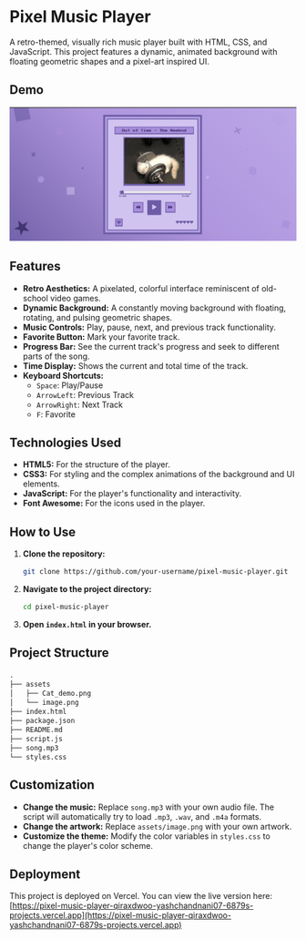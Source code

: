 # Pixel Music Player

A retro-themed, visually rich music player built with HTML, CSS, and JavaScript. This project features a dynamic, animated background with floating geometric shapes and a pixel-art inspired UI.

## Demo

![Demo](assets/Cat_demo.png)

## Features

- **Retro Aesthetics:** A pixelated, colorful interface reminiscent of old-school video games.
- **Dynamic Background:** A constantly moving background with floating, rotating, and pulsing geometric shapes.
- **Music Controls:** Play, pause, next, and previous track functionality.
- **Favorite Button:** Mark your favorite track.
- **Progress Bar:** See the current track's progress and seek to different parts of the song.
- **Time Display:** Shows the current and total time of the track.
- **Keyboard Shortcuts:**
    - `Space`: Play/Pause
    - `ArrowLeft`: Previous Track
    - `ArrowRight`: Next Track
    - `F`: Favorite

## Technologies Used

- **HTML5:** For the structure of the player.
- **CSS3:** For styling and the complex animations of the background and UI elements.
- **JavaScript:** For the player's functionality and interactivity.
- **Font Awesome:** For the icons used in the player.

## How to Use

1.  **Clone the repository:**
    ```bash
    git clone https://github.com/your-username/pixel-music-player.git
    ```
2.  **Navigate to the project directory:**
    ```bash
    cd pixel-music-player
    ```
3.  **Open `index.html` in your browser.**

## Project Structure

```
.
├── assets
│   ├── Cat_demo.png
│   └── image.png
├── index.html
├── package.json
├── README.md
├── script.js
├── song.mp3
└── styles.css
```

## Customization

-   **Change the music:** Replace `song.mp3` with your own audio file. The script will automatically try to load `.mp3`, `.wav`, and `.m4a` formats.
-   **Change the artwork:** Replace `assets/image.png` with your own artwork.
-   **Customize the theme:** Modify the color variables in `styles.css` to change the player's color scheme.

## Deployment

This project is deployed on Vercel. You can view the live version here: [https://pixel-music-player-qiraxdwoo-yashchandnani07-6879s-projects.vercel.app](https://pixel-music-player-qiraxdwoo-yashchandnani07-6879s-projects.vercel.app)